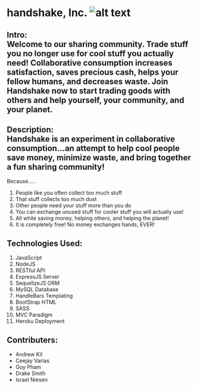 # handshake, Inc. ![alt text](https://raw.githubusercontent.com/andrewbkil/handshake/master/public/assets/img/logo-green.png "Handshake Logo")
## Intro: </br> Welcome to our sharing community. Trade stuff you no longer use for cool stuff you actually need! Collaborative consumption increases satisfaction, saves precious cash, helps your fellow humans, and decreases waste. Join Handshake now to start trading goods with others and help yourself, your community, and your planet.

## Description: </br> Handshake is an experiment in collaborative consumption...an attempt to help cool people save money, minimize waste, and bring together a fun sharing community!
Because.....
1. People like you often collect too much stuff
2. That stuff collects too much dust
3. Other people need your stuff more than you do
4. You can exchange unused stuff for cooler stuff you will actually use!
5. All while saving money, helping others, and helping the planet!
6. It is completely free! No money exchanges hands, EVER!

## Technologies Used:
1. JavaScript
2. NodeJS
3. RESTful API
4. ExpressJS Server
5. SequelizeJS ORM
6. MySQL Database
7. HandleBars Templating
8. BootStrap HTML 
9. SASS 
10. MVC Paradigm
11. Heroku Deployment

## Contributers:
+ Andrew Kil
+ Ceejay Varias
+ Guy Pham
+ Drake Smith
+ Israel Niesen